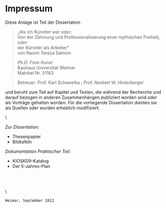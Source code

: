 # Impressum


Diese Anlage ist Teil der Dissertation 


> „Als ich Künstler war *oder:*  \
> Von der Zähmung und Professionalisierung einer mythischen Freiheit, *oder:*  \
> der Künstler als Arbeiter“
>   \
> von Naomi Tereza Salmon

> *Ph.D. Freie Kunst*   
> Bauhaus Universität Weimar  
> Matrikel Nr. 51163  

> Betreuer: Prof. Karl Schawelka ; Prof. Norbert W. Hinterberger  

und beruht zum Teil auf Kapitel und Texten, die während der Recherche und darauf bezogen in anderen Zusammenhängen publiziert worden sind oder als Vorträge gehalten worden. Für die vorliegende Dissertation dienten sie als Quellen oder wurden erheblich modifiziert.


 \
 
*Zur Dissertation:*

- Thesenpapier
- Bildtafeln

*Dokumentation Praktischer Teil:*

- KIOSK09-Katalog
- Der 5-Jahres-Plan


 \
 \
 \
 \

`Weimar, September 2012`

